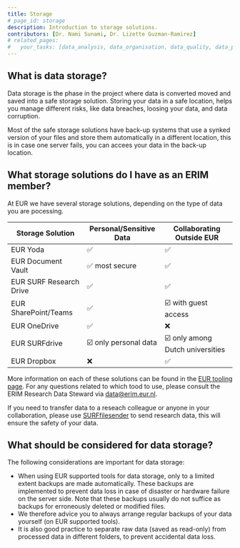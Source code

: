 ```yaml
---
title: Storage
# page_id: storage
description: Introduction to storage solutions.
contributors: [Dr. Nami Sunami, Dr. Lizette Guzman-Ramirez]
# related_pages:
#   your_tasks: [data_analysis, data_organisation, data_quality, data_provenance]
---
```


## What is data storage?

Data storage is the phase in the project where data is converted moved and saved into a safe storage solution. Storing your data in a safe location, helps you manage different risks, like data breaches, loosing your data, and data corruption. 

Most of the safe storage solutions have back-up systems that use a synked version of your files and store them automatically in a different location, this is in case one server fails, you can accees your data in the back-up location. 

<!-- ERIM focused information (begin) -->
## What storage solutions do I have as an ERIM member? 

At EUR we have several storage solutions, depending on the type of data you are pocessing.

| **Storage Solution**    | **Personal/Sensitive Data** | **Collaborating Outside EUR**    |
| ----------------------- | --------------------------- | -------------------------------- |
| EUR Yoda                | ✅                          | ✅                               |
| EUR Document Vault      | ✅ most secure              | ✅                               |
| EUR SURF Research Drive | ✅                          | ✅                               |
| EUR SharePoint/Teams          | ✅                          | ☑️ with guest access             |
| EUR OneDrive            | ✅                          | ❌                               |
| EUR SURFdrive           | ☑️ only personal data       | ☑️ only among Dutch universities |
| EUR Dropbox             | ❌                          | ✅                               |

More information on each of these solutions can be found in the [EUR tooling page](https://www.eur.nl/en/research/research-services/research-data-management/tooling).
For any questions related to which tood to use, please consult the ERIM Research Data Steward via <data@erim.eur.nl>. 


If you need to transfer data to a reseach colleague or anyone in your collaboration, please use [SURFfilesender](https://www.erim.eur.nl/research-integrity/rdm/tools-services/data-transfer/) to send research data, this will ensure the safety of your data. 

<!-- ERIM focused information (end) -->


## What should be considered for data storage?

The following considerations are important for data storage:

- When using EUR supported tools for data storage, only to a limited extent backups are made automatically. These backups are implemented to prevent data loss in case of disaster or hardware failure on the server side. Note that these backups usually do not suffice as backups for erroneously deleted or modified files. 
- We therefore advice you to always arrange regular backups of your data yourself (on EUR supported tools).
- It is also good practice to separate raw data (saved as read-only) from processed data in different folders, to prevent accidental data loss.
    
